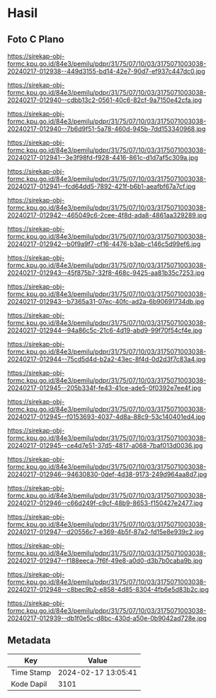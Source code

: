 # Hasil

## Foto C Plano

https://sirekap-obj-formc.kpu.go.id/84e3/pemilu/pdpr/31/75/07/10/03/3175071003038-20240217-012938--449d3155-bd14-42e7-90d7-ef937c447dc0.jpg

https://sirekap-obj-formc.kpu.go.id/84e3/pemilu/pdpr/31/75/07/10/03/3175071003038-20240217-012940--cdbb13c2-0561-40c6-82cf-9a7150e42cfa.jpg

https://sirekap-obj-formc.kpu.go.id/84e3/pemilu/pdpr/31/75/07/10/03/3175071003038-20240217-012940--7b6d9f51-5a78-460d-945b-7dd153340968.jpg

https://sirekap-obj-formc.kpu.go.id/84e3/pemilu/pdpr/31/75/07/10/03/3175071003038-20240217-012941--3e3f98fd-f928-4416-861c-d1d7af5c309a.jpg

https://sirekap-obj-formc.kpu.go.id/84e3/pemilu/pdpr/31/75/07/10/03/3175071003038-20240217-012941--fcd64dd5-7892-421f-b6b1-aeafbf67a7cf.jpg

https://sirekap-obj-formc.kpu.go.id/84e3/pemilu/pdpr/31/75/07/10/03/3175071003038-20240217-012942--465049c6-2cee-4f8d-ada8-4861aa329289.jpg

https://sirekap-obj-formc.kpu.go.id/84e3/pemilu/pdpr/31/75/07/10/03/3175071003038-20240217-012942--b0f9a9f7-cf16-4476-b3ab-c146c5d99ef6.jpg

https://sirekap-obj-formc.kpu.go.id/84e3/pemilu/pdpr/31/75/07/10/03/3175071003038-20240217-012943--45f875b7-32f8-468c-9425-aa81b35c7253.jpg

https://sirekap-obj-formc.kpu.go.id/84e3/pemilu/pdpr/31/75/07/10/03/3175071003038-20240217-012943--b7365a31-07ec-40fc-ad2a-6b90691734db.jpg

https://sirekap-obj-formc.kpu.go.id/84e3/pemilu/pdpr/31/75/07/10/03/3175071003038-20240217-012944--94a86c5c-21c6-4d19-abd9-99f70f54cf4e.jpg

https://sirekap-obj-formc.kpu.go.id/84e3/pemilu/pdpr/31/75/07/10/03/3175071003038-20240217-012944--75cd5d4d-b2a2-43ec-8f4d-0d2d3f7c83a4.jpg

https://sirekap-obj-formc.kpu.go.id/84e3/pemilu/pdpr/31/75/07/10/03/3175071003038-20240217-012945--205b334f-fe43-41ce-ade5-0f0392e7ee4f.jpg

https://sirekap-obj-formc.kpu.go.id/84e3/pemilu/pdpr/31/75/07/10/03/3175071003038-20240217-012945--f0153693-4037-4d8a-88c9-53c140401ed4.jpg

https://sirekap-obj-formc.kpu.go.id/84e3/pemilu/pdpr/31/75/07/10/03/3175071003038-20240217-012945--ce4d7e51-37d5-4817-a068-7baf013d0036.jpg

https://sirekap-obj-formc.kpu.go.id/84e3/pemilu/pdpr/31/75/07/10/03/3175071003038-20240217-012946--94630830-0def-4d38-9173-249d964aa8d7.jpg

https://sirekap-obj-formc.kpu.go.id/84e3/pemilu/pdpr/31/75/07/10/03/3175071003038-20240217-012946--c66d249f-c9cf-48b9-8653-f150427e2477.jpg

https://sirekap-obj-formc.kpu.go.id/84e3/pemilu/pdpr/31/75/07/10/03/3175071003038-20240217-012947--d20556c7-e369-4b5f-87a2-fd15e8e939c2.jpg

https://sirekap-obj-formc.kpu.go.id/84e3/pemilu/pdpr/31/75/07/10/03/3175071003038-20240217-012947--f188eeca-7f6f-49e8-a0d0-d3b7b0caba9b.jpg

https://sirekap-obj-formc.kpu.go.id/84e3/pemilu/pdpr/31/75/07/10/03/3175071003038-20240217-012948--c8bec9b2-e858-4d85-8304-4fb6e5d83b2c.jpg

https://sirekap-obj-formc.kpu.go.id/84e3/pemilu/pdpr/31/75/07/10/03/3175071003038-20240217-012939--db1f0e5c-d8bc-430d-a50e-0b9042ad728e.jpg


## Metadata

| Key        | Value               |
| ---------- | ------------------- |
| Time Stamp | 2024-02-17 13:05:41 |
| Kode Dapil | 3101                |



